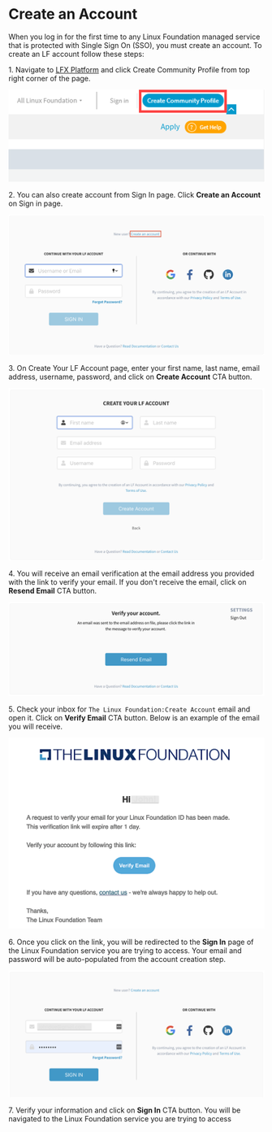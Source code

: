 # Create an Account

When you log in for the first time to any Linux Foundation managed service that is protected with Single Sign On (SSO),  you must create an account. To create an LF account follow these steps:&#x20;

1\. Navigate to [LFX Platform](http://lfx.linuxfoundation.org) and click Create Community Profile from top right corner of the page.

![Create Community Profile](<../.gitbook/assets/create community profile.png>)

2\. You can also create account from Sign In page. Click **Create an Account** on Sign in page.

![Create an account](<../.gitbook/assets/New SSO.png>)

3\. On Create Your LF Account page, enter your first name, last name, email address, username, password, and click on **Create Account** CTA button.

![](<../.gitbook/assets/create-account (1).png>)

4\. You will receive an email verification at the email address you provided with the link to verify your email.  If you don't receive the email, click on **Resend Email** CTA button.

![Verify Your Account Page](<../.gitbook/assets/Verify Email.png>)

5\. Check your inbox for `The Linux Foundation:Create Account` email and open it. Click on **Verify Email** CTA button. Below is an example of the email you will receive.&#x20;

![Email Verification Message](<../.gitbook/assets/Verification Email.png>)

&#x20;6\. Once you click on the link, you will be redirected to the **Sign In** page of the Linux Foundation service you are trying to access. Your email and password will be auto-populated from the account creation step.         &#x20;

![](<../.gitbook/assets/Login After Email Verification.png>)

7\. Verify your information and click on **Sign In** CTA button. You will be navigated to the Linux Foundation service you are trying to access

